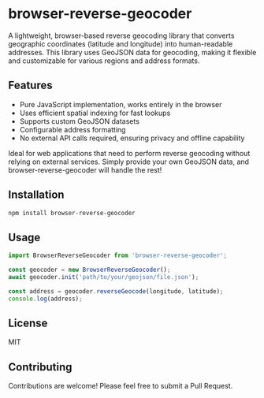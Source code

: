 # browser-reverse-geocoder

A lightweight, browser-based reverse geocoding library that converts geographic coordinates (latitude and longitude) into human-readable addresses. This library uses GeoJSON data for geocoding, making it flexible and customizable for various regions and address formats.

## Features

- Pure JavaScript implementation, works entirely in the browser
- Uses efficient spatial indexing for fast lookups
- Supports custom GeoJSON datasets
- Configurable address formatting
- No external API calls required, ensuring privacy and offline capability

Ideal for web applications that need to perform reverse geocoding without relying on external services. Simply provide your own GeoJSON data, and browser-reverse-geocoder will handle the rest!

## Installation

```bash
npm install browser-reverse-geocoder
```

## Usage

```javascript
import BrowserReverseGeocoder from 'browser-reverse-geocoder';

const geocoder = new BrowserReverseGeocoder();
await geocoder.init('path/to/your/geojson/file.json');

const address = geocoder.reverseGeocode(longitude, latitude);
console.log(address);
```

## License

MIT

## Contributing

Contributions are welcome! Please feel free to submit a Pull Request.
